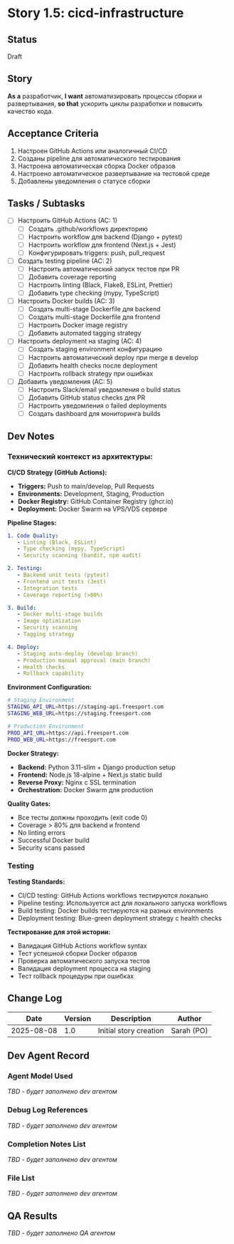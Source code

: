 # Story 1.5: cicd-infrastructure

## Status
Draft

## Story
**As a** разработчик,
**I want** автоматизировать процессы сборки и развертывания,
**so that** ускорить циклы разработки и повысить качество кода.

## Acceptance Criteria

1. Настроен GitHub Actions или аналогичный CI/CD
2. Созданы pipeline для автоматического тестирования
3. Настроена автоматическая сборка Docker образов
4. Настроено автоматическое развертывание на тестовой среде
5. Добавлены уведомления о статусе сборки

## Tasks / Subtasks

- [ ] Настроить GitHub Actions (AC: 1)
  - [ ] Создать .github/workflows директорию
  - [ ] Настроить workflow для backend (Django + pytest)
  - [ ] Настроить workflow для frontend (Next.js + Jest)
  - [ ] Конфигурировать triggers: push, pull_request

- [ ] Создать testing pipeline (AC: 2)
  - [ ] Настроить автоматический запуск тестов при PR
  - [ ] Добавить coverage reporting
  - [ ] Настроить linting (Black, Flake8, ESLint, Prettier)
  - [ ] Добавить type checking (mypy, TypeScript)

- [ ] Настроить Docker builds (AC: 3)
  - [ ] Создать multi-stage Dockerfile для backend
  - [ ] Создать multi-stage Dockerfile для frontend  
  - [ ] Настроить Docker image registry
  - [ ] Добавить automated tagging strategy

- [ ] Настроить deployment на staging (AC: 4)
  - [ ] Создать staging environment конфигурацию
  - [ ] Настроить автоматический deploy при merge в develop
  - [ ] Добавить health checks после deployment
  - [ ] Настроить rollback strategy при ошибках

- [ ] Добавить уведомления (AC: 5)
  - [ ] Настроить Slack/email уведомления о build status
  - [ ] Добавить GitHub status checks для PR
  - [ ] Настроить уведомления о failed deployments
  - [ ] Создать dashboard для мониторинга builds

## Dev Notes

### Технический контекст из архитектуры:

**CI/CD Strategy (GitHub Actions):**
- **Triggers:** Push to main/develop, Pull Requests
- **Environments:** Development, Staging, Production
- **Docker Registry:** GitHub Container Registry (ghcr.io)
- **Deployment:** Docker Swarm на VPS/VDS сервере

**Pipeline Stages:**
```yaml
1. Code Quality:
   - Linting (Black, ESLint)
   - Type checking (mypy, TypeScript)
   - Security scanning (bandit, npm audit)

2. Testing:
   - Backend unit tests (pytest)
   - Frontend unit tests (Jest)
   - Integration tests
   - Coverage reporting (>80%)

3. Build:
   - Docker multi-stage builds
   - Image optimization
   - Security scanning
   - Tagging strategy

4. Deploy:
   - Staging auto-deploy (develop branch)
   - Production manual approval (main branch)
   - Health checks
   - Rollback capability
```

**Environment Configuration:**
```bash
# Staging Environment
STAGING_API_URL=https://staging-api.freesport.com
STAGING_WEB_URL=https://staging.freesport.com

# Production Environment  
PROD_API_URL=https://api.freesport.com
PROD_WEB_URL=https://freesport.com
```

**Docker Strategy:**
- **Backend:** Python 3.11-slim + Django production setup
- **Frontend:** Node.js 18-alpine + Next.js static build
- **Reverse Proxy:** Nginx с SSL termination
- **Orchestration:** Docker Swarm для production

**Quality Gates:**
- Все тесты должны проходить (exit code 0)
- Coverage > 80% для backend и frontend
- No linting errors
- Successful Docker build
- Security scans passed

### Testing

**Testing Standards:**
- CI/CD testing: GitHub Actions workflows тестируются локально
- Pipeline testing: Используется act для локального запуска workflows
- Build testing: Docker builds тестируются на разных environments
- Deployment testing: Blue-green deployment strategy с health checks

**Тестирование для этой истории:**
- Валидация GitHub Actions workflow syntax
- Тест успешной сборки Docker образов
- Проверка автоматического запуска тестов
- Валидация deployment процесса на staging
- Тест rollback процедуры при ошибках

## Change Log

| Date | Version | Description | Author |
|------|---------|-------------|---------|
| 2025-08-08 | 1.0 | Initial story creation | Sarah (PO) |

## Dev Agent Record

### Agent Model Used
_TBD - будет заполнено dev агентом_

### Debug Log References  
_TBD - будет заполнено dev агентом_

### Completion Notes List
_TBD - будет заполнено dev агентом_

### File List
_TBD - будет заполнено dev агентом_

## QA Results
_TBD - будет заполнено QA агентом_